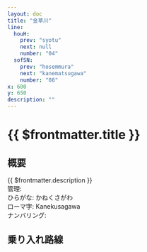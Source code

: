 ```yaml
---
layout: doc
title: "金草川"
line:
  houH:
    prev: "syotu"
    next: null
    number: "04"
  sofSN:
    prev: "hosemmura"
    next: "kanematsugawa"
    number: "08"
x: 600
y: 650
description: ""
---
```


# {{ $frontmatter.title }}
<!-- ![駅の写真の説明](駅の写真のURL) -->

## 概要
{{ $frontmatter.description }}  
管理:   
ひらがな: かねくさがわ  
ローマ字: Kanekusagawa  
ナンバリング: <Numberling />

## 乗り入れ路線
<LineInfo />